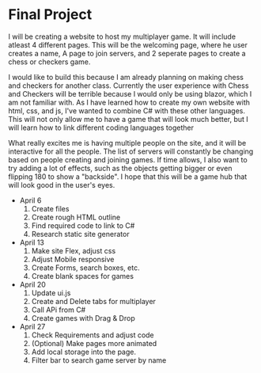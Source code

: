 # Final Project
I will be creating a website to host my multiplayer game. It will include atleast 4 different pages. This will be the welcoming page, where he user creates a name, A page to join servers, and 2 seperate pages to create a chess or checkers game. 

I would like to build this because I am already planning on making chess and checkers for another class. Currently the user experience with Chess and Checkers will be terrible because I would only be using blazor, which I am not familiar with. As I have learned how to create my own website with html, css, and js, I've wanted to combine C# with these other languages. This will not only allow me to have a game that will look much better, but I will learn how to link different coding languages together

What really excites me is having multiple people on the site, and it will be interactive for all the people. The list of servers will constantly be changing based on people creating and joining games. If time allows, I also want to try adding a lot of effects, such as the objects getting bigger or even flipping 180 to show a "backside". I hope that this will be a game hub that will look good in the user's eyes.


- April 6
    1. Create files
    2. Create rough HTML outline
    3. Find required code to link to C#
    4. Research static site generator
- April 13
    1. Make site Flex, adjust css
    2. Adjust Mobile responsive
    3. Create Forms, search boxes, etc.
    4. Create blank spaces for games
- April 20
    1. Update ui.js
    2. Create and Delete tabs for multiplayer
    3. Call APi from C#
    4. Create games with Drag & Drop
- April 27
    1. Check Requirements and adjust code
    2. (Optional) Make pages more animated
    3. Add local storage into the page.
    4. Filter bar to search game server by name